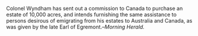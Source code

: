 Colonel Wyndham has sent out a commission to Canada to purchase an
                    estate of 10,000 acres, and intends furnishing the same assistance to
                    persons desirous of emigrating from his estates to Australia and
                    Canada, as was given by the late Earl of Egremont.–*Morning Herald.*